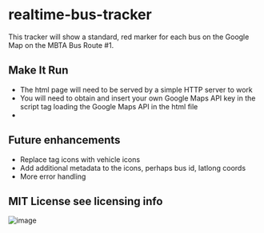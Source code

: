 # realtime-bus-tracker

This tracker will show a standard, red marker for each bus on the Google Map on the MBTA Bus Route #1.


## Make It Run
- The html page will need to be served by a simple HTTP server to work
- You will need to obtain and insert your own Google Maps API key in the script tag loading the Google Maps API in the html file
- 

## Future enhancements
- Replace tag icons with vehicle icons
- Add additional metadata to the icons, perhaps bus id, latlong coords
- More error handling

## MIT License see licensing info 

![image](https://user-images.githubusercontent.com/11213335/232378407-6d909c4c-35bb-4837-b371-8258af06a9c0.png)

